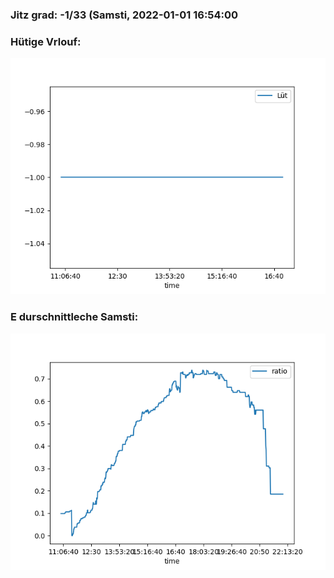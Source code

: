 ### Jitz grad: -1/33 (Samsti, 2022-01-01 16:54:00

### Hütige Vrlouf:
![Graph](Today.png)

### E durschnittleche Samsti:
![Graph](Samsti.png)